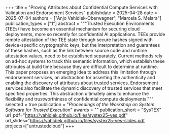+++
title = "Proving Attributes about Confidential Compute Services with Validation and Endorsement Services"
publishdate = 2025-04-28
date = 2025-07-04
authors = ["Anjo Vahldiek-Oberwagner", "Marcela S. Melara"]
publication_types = ["1"]
abstract = """Trusted Execution Environments (TEEs) have become an essential mechanism for securing cloud deployments, more so recently for confidential AI applications. TEEs provide remote attestation of the TEE state through secure hashes signed with device-specific cryptographic keys, but the interpretation and guarantees of these hashes, such as the link between source code and runtime attestation values, need to be established separately. Current methods rely on ad-hoc systems to track this semantic information, which establish these attributes at build time because they are difficult to determine at runtime. This paper proposes an emerging idea to address this limitation through endorsement services, an abstraction for asserting the authenticity and enabling the discovery of attributes about trusted services. Endorsement services also facilitate the dynamic discovery of trusted services that meet specified properties. This abstraction ultimately aims to enhance the flexibility and trustworthiness of confidential compute deployments."""
selected = true
publication = "*Proceedings of the Workshop on System Software for Trusted Execution*"
awards = ""
publication_short = "SysTEX"
url_pdf="https://vahldiek.github.io/files/systex25-ves.pdf"
url_slides="https://vahldiek.github.io/files/systex25-ves-slides.pdf
projects=["untrustedcloud"]
+++

